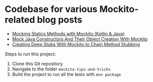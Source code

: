 # Codebase for various Mockito-related blog posts

- [Mocking Statics Methods with Mockito (Kotlin & Java)](https://rieckpil.de/mocking-static-methods-with-mockito-java-kotlin/)
- [Mock Java Constructors And Their Object Creation With Mockito](https://rieckpil.de/mock-java-constructors-and-their-object-creation-with-mockito/)
- [Creating Deep Stubs With Mockito to Chain Method Stubbing](https://rieckpil.de/creating-deep-stubs-with-mockito-to-chain-method-stubbing/)

Steps to run this project:

1. Clone this Git repository
2. Navigate to the folder `mockito-tips-and-tricks`
3. Build the project to run all the tests with `mvn package`
